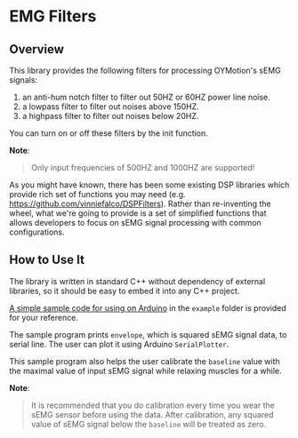# EMG Filters

## Overview
This library provides the following filters for processing OYMotion's sEMG
signals:

1. an anti-hum notch filter to filter out 50HZ or 60HZ power line noise.
2. a lowpass filter to filter out noises above 150HZ.
3. a highpass filter to filter out noises below 20HZ.

You can turn on or off these filters by the init function.

**Note**:
> Only input frequencies of 500HZ and 1000HZ are supported!

As you might have known, there has been some existing DSP libraries which
provide rich set of functions you may need (e.g. https://github.com/vinniefalco/DSPFilters).
Rather than re-inventing the wheel, what we're going to provide is
a set of simplified functions that allows developers to focus on sEMG signal
processing with common configurations.

## How to Use It
The library is written in standard C++ without dependency of external
libraries, so it should be easy to embed it into any C++ project.

[A simple sample code for using on Arduino][ArduinoSampleCode] in the `example`
folder is provided for your reference.

The sample program prints `envelope`, which is squared sEMG signal data,
to serial line. The user can plot it using Arduino `SerialPlotter`.

This sample program also helps the user calibrate the `baseline` value with
the maximal value of input sEMG signal while relaxing muscles for a while.

**Note**:
> It is recommended that you do calibration every time you wear
> the sEMG sensor before using the data. After calibration, any squared
> value of sEMG signal below the `baseline` will be treated as zero.

[ArduinoSampleCode]: https://github.com/oymotion/EMGFilters/blob/master/examples/SimpleEMGFilters/SimpleEMGFilters.ino

